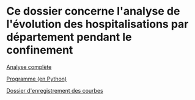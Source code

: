 # Ce dossier concerne l'analyse de l'évolution des hospitalisations par département pendant le confinement 

[Analyse complète](https://github.com/smarcovici/Covid_19/blob/master/Analyse_confinement/Evolution_confinement.md)

[Programme (en Python)](https://github.com/smarcovici/Covid_19/blob/master/Analyse_confinement/Evolution_confinement.ipynb)

[Dossier d'enregistrement des courbes](https://github.com/smarcovici/Covid_19/tree/master/Analyse_confinement/Images)
